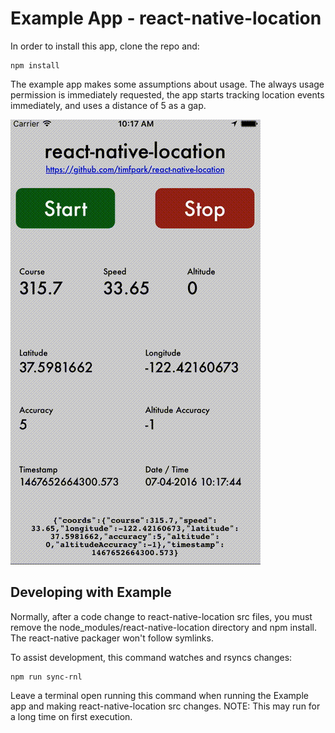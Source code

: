 # Example App - react-native-location

In order to install this app, clone the repo and:

```
npm install
```

The example app makes some assumptions about usage. The always usage
permission is immediately requested, the app starts tracking location
events immediately, and uses a distance of 5 as a gap.

![Example app video](../screenshots/example.gif)

## Developing with Example

Normally, after a code change to react-native-location src files,
you must remove the node_modules/react-native-location directory
and npm install.  The react-native packager won't follow symlinks.

To assist development, this command watches and rsyncs changes:

```
npm run sync-rnl
```

Leave a terminal open running this command when running the Example
app and making react-native-location src changes. NOTE: This may
run for a long time on first execution.
